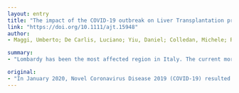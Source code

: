 ```yaml
---
layout: entry
title: "The impact of the COVID-19 outbreak on Liver Transplantation programmes in Northern Italy"
link: "https://doi.org/10.1111/ajt.15948"
author:
- Maggi, Umberto; De Carlis, Luciano; Yiu, Daniel; Colledan, Michele; Regalia, Enrico; Rossi, Giorgio; Angrisani, Marco; Consonni, Dario; Fornoni, Gianluca; Piccolo, Giuseppe; DeFeo, Tullia Maria

summary:
- "Lombardy has been the most affected region in Italy. The current mortality rate of COVID-19 patients is 18,3% (10022 deaths) In January 2020, Novel Coronavirus Disease 2019 resulted in a global pandemic, creating uncertainty towards the management of Liver Transplantation (LT) programmes. There has been a drastic decrease in liver donors. A study has found no specific reason concerning the safety of recipients, to stop liver transplantation programs."

original:
- "In January 2020, Novel Coronavirus Disease 2019 (COVID-19) resulted in a global pandemic, creating uncertainty towards the management of Liver Transplantation (LT) programmes. Lombardy has been the most affected region in Italy: The current mortality rate of COVID-19 patients is 18,3% (10022 deaths) (April 10th) with hospitals in Lombardy having to expand the total number of ICU beds from 724 to 1381 to accommodate infected patients. There has been a drastic decrease in liver donors. From February 23(rd) until April 10th, 17 LTs were performed in Lombardy. Mean donor age was 49 years (range 18-74) whereas mean recipient age was 55 (13-69); mean MELD Score was 12 (6-24). All donors underwent screening for SARS CoV-2 prior to LT. Two patients tested positive after LT, and one patient died for COVID on POD 30. 16 patients are alive after an average of 30 days post LT (range 3-46). 10 patients have been discharged. This study has found no specific reason concerning the safety of recipients, to stop liver transplantation programmes. Several Key-lessons from our experience are reported. However, due to the complex circumstances which surround the viral outbreak, the cessation or a reduction in LT activity is a pragmatic requirement."
---
```


